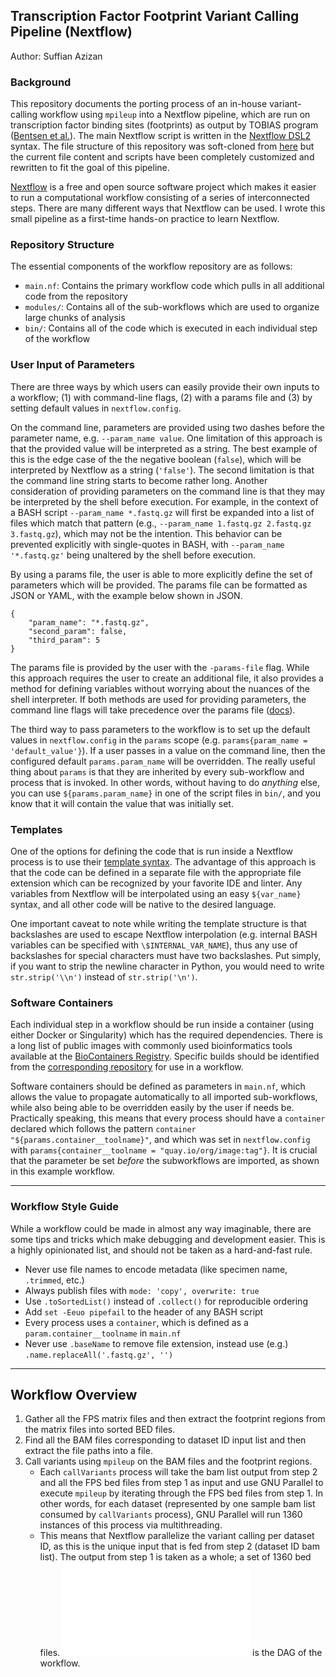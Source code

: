 ## Transcription Factor Footprint Variant Calling Pipeline (Nextflow)
Author: Suffian Azizan

### Background

This repository documents the porting process of an in-house variant-calling workflow using `mpileup` into a Nextflow pipeline, which are run on transcription factor binding sites (footprints) as output by TOBIAS program ([Bentsen et al.](https://doi.org/10.1038/s41467-020-18035-1)). The main Nextflow script is written in the [Nextflow DSL2](https://www.nextflow.io/docs/latest/dsl2.html) syntax. The file structure of this repository was soft-cloned from [here](https://github.com/FredHutch/workflow-template-nextflow) but the current file content and scripts have been completely customized and rewritten to fit the goal of this pipeline.

[Nextflow](https://www.nextflow.io/) is a free and open source software project which makes it easier to run a computational workflow consisting of a series of interconnected steps. There are many different ways that Nextflow can be used. I wrote this small pipeline as a first-time hands-on practice to learn Nextflow.

### Repository Structure

The essential components of the workflow repository are as follows:
- `main.nf`: Contains the primary workflow code which pulls in all additional code from the repository
- `modules/`: Contains all of the sub-workflows which are used to organize large chunks of analysis
- `bin/`: Contains all of the code which is executed in each individual step of the workflow

### User Input of Parameters

There are three ways by which users can easily provide their own inputs to a workflow; (1) with command-line flags, (2) with a params file and (3) by setting default values in `nextflow.config`.

On the command line, parameters are provided using two dashes before the parameter name, e.g. `--param_name value`. One limitation of this approach is that the provided value will be interpreted as a string. The best example of this is the edge case of the the negative boolean (`false`), which will be interpreted by Nextflow as a string (`'false'`). The second limitation is that the command line string starts to become rather long. Another consideration of providing parameters on the command line is that they may be interpreted by the shell before execution. For example, in the context of a BASH script `--param_name *.fastq.gz` will first be expanded into a list of files which match that pattern (e.g., `--param_name 1.fastq.gz 2.fastq.gz 3.fastq.gz`), which may not be the intention. This behavior can be prevented explicitly with single-quotes in BASH, with `--param_name '*.fastq.gz'` being unaltered by the shell before execution.

By using a params file, the user is able to more explicitly define the set of parameters which will be provided. The params file can be formatted as JSON or YAML, with the example below shown in JSON.

```
{
    "param_name": "*.fastq.gz",
    "second_param": false,
    "third_param": 5
}
```

The params file is provided by the user with the `-params-file` flag. While this approach requires the user to create an additional file, it also provides a method for defining variables without worrying about the nuances of the shell interpreter. If both methods are used for providing parameters, the command line flags will take precedence over the params file ([docs](https://www.nextflow.io/docs/latest/config.html)).

The third way to pass parameters to the workflow is to set up the default values in `nextflow.config` in the `params` scope (e.g. `params{param_name = 'default_value'}`). If a user passes in a value on the command line, then the configured default `params.param_name` will be overridden. The really useful thing about `params` is that they are inherited by every sub-workflow and process that is invoked. In other words, without having to do _anything_ else, you can use `${params.param_name}` in one of the script files in `bin/`, and you know that it will contain the value that was initially set.

### Templates

One of the options for defining the code that is run inside a Nextflow process is to use their [template syntax](https://www.nextflow.io/docs/latest/process.html#template). The advantage of this approach is that the code can be defined in a separate file with the appropriate file extension which can be recognized by your favorite IDE and linter. Any variables from Nextflow will be interpolated using an easy `${var_name}` syntax, and all other code will be native to the desired language. 

One important caveat to note while writing the template structure is that backslashes are used to escape Nextflow interpolation (e.g. internal BASH variables can be specified with `\$INTERNAL_VAR_NAME`), thus any use of backslashes for special characters must have two backslashes. Put simply, if you want to strip the newline character in Python, you would need to write `str.strip('\\n')` instead of `str.strip('\n')`.

### Software Containers

Each individual step in a workflow should be run inside a container (using either Docker or Singularity) which has the required dependencies. There is a long list of public images with commonly used bioinformatics tools available at the [BioContainers Registry](https://biocontainers.pro/registry). Specific builds should be identified from the [corresponding repository](https://quay.io/repository/biocontainers/bwa?tab=tags) for use in a workflow.

Software containers should be defined as parameters in `main.nf`, which allows the value to propagate automatically to all imported sub-workflows, while also being able to be overridden easily by the user if needs be. Practically speaking, this means that every process should have a `container` declared which follows the pattern `container "${params.container__toolname}"`, and which was set in `nextflow.config` with `params{container__toolname = "quay.io/org/image:tag"}`. It is crucial that the parameter be set _before_ the subworkflows are imported, as shown in this example workflow.

------
### Workflow Style Guide

While a workflow could be made in almost any way imaginable, there are some tips and tricks which make debugging and development easier. This is a highly opinionated list, and should not be taken as a hard-and-fast rule.

- Never use file names to encode metadata (like specimen name, `.trimmed`, etc.)
- Always publish files with `mode: 'copy', overwrite: true`
- Use `.toSortedList()` instead of `.collect()` for reproducible ordering
- Add `set -Eeuo pipefail` to the header of any BASH script
- Every process uses a `container`, which is defined as a `param.container__toolname` in `main.nf`
- Never use `.baseName` to remove file extension, instead use (e.g.) `.name.replaceAll('.fastq.gz', '')`

--------------------

## Workflow Overview 

1. Gather all the FPS matrix files and then extract the footprint regions from the matrix files into sorted BED files.
2. Find all the BAM files corresponding to dataset ID input list and then extract the file paths into a file.
3. Call variants using `mpileup` on the BAM files and the footprint regions.
    - Each `callVariants` process will take the bam list output from step 2 and all the FPS bed files from step 1 as input and use GNU Parallel to execute `mpileup` by iterating through the FPS bed files from step 1. In other words, for each dataset (represented by one sample bam list consumed by `callVariants` process), GNU Parallel will run 1360 instances of this process via multithreading.
    - This means that Nextflow parallelize the variant calling per dataset ID, as this is the unique input that is fed from step 2 (dataset ID bam list). The output from step 1 is taken as a whole; a set of 1360 bed files. ![Here](workflow-reports/v2/dag-20240304-15.51.html) is the DAG of the workflow.